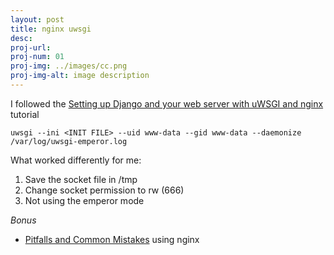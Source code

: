 ```yaml
---
layout: post
title: nginx uwsgi
desc:
proj-url:
proj-num: 01
proj-img: ../images/cc.png
proj-img-alt: image description
---
```


I followed the [Setting up Django and your web server with uWSGI and nginx](http://uwsgi-docs.readthedocs.io/en/latest/tutorials/Django_and_nginx.html) tutorial


`uwsgi --ini <INIT FILE> --uid www-data --gid www-data --daemonize /var/log/uwsgi-emperor.log`


What worked differently for me:

   1. Save the socket file in /tmp
   2. Change socket permission to rw (666)
   3. Not using the emperor mode

*Bonus*

- [Pitfalls and Common Mistakes](https://www.nginx.com/resources/wiki/start/topics/tutorials/config_pitfalls/) using nginx
